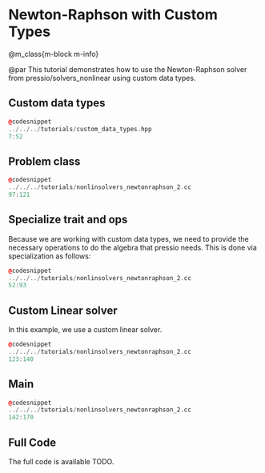 
# Newton-Raphson with Custom Types

@m_class{m-block m-info}

@par
This tutorial demonstrates how to use
the Newton-Raphson solver from pressio/solvers_nonlinear
using custom data types.

## Custom data types

```cpp
@codesnippet
../../../tutorials/custom_data_types.hpp
7:52
```

## Problem class

```cpp
@codesnippet
../../../tutorials/nonlinsolvers_newtonraphson_2.cc
97:121
```

## Specialize trait and ops
Because we are working with custom data types, we need to provide
the necessary operations to do the algebra that pressio needs.
This is done via specialization as follows:

```cpp
@codesnippet
../../../tutorials/nonlinsolvers_newtonraphson_2.cc
52:93
```

## Custom Linear solver
In this example, we use a custom linear solver.

```cpp
@codesnippet
../../../tutorials/nonlinsolvers_newtonraphson_2.cc
123:140
```

## Main

```cpp
@codesnippet
../../../tutorials/nonlinsolvers_newtonraphson_2.cc
142:170
```

## Full Code
The full code is available TODO.

